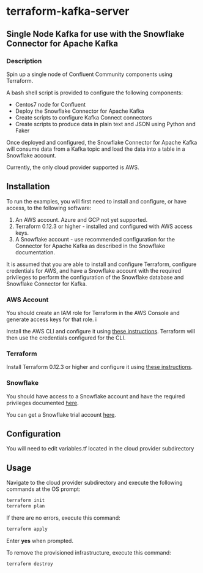 # terraform-kafka-server

## Single Node Kafka for use with the Snowflake Connector for Apache Kafka

### Description

Spin up a single node of Confluent Community components using Terraform.  

A bash shell script is provided to configure the following components:

- Centos7 node for Confluent
- Deploy the Snowflake Connector for Apache Kafka
- Create scripts to configure Kafka Connect connectors
- Create scripts to produce data in plain text and JSON using Python and Faker

Once deployed and configured, the Snowflake Connector for Apache Kafka will consume data from a Kafka topic and load the data into a table in a Snowflake account.

Currently, the only cloud provider supported is AWS.

## Installation

To run the examples, you will first need to install and configure, or have access, to the following software:

1. An AWS account. Azure and GCP not yet supported.
2. Terraform 0.12.3 or higher - installed and configured with AWS access keys.
3. A Snowflake account - use recommended configuration for the Connector for Apache Kafka as described in the Snowflake documentation.

It is assumed that you are able to install and configure Terraform, configure credentials for AWS, and have a Snowflake account with the required privileges to perform the configuration of the Snowflake database and Snowflake Connector for Kafka.

### AWS Account

You should create an IAM role for Terraform in the AWS Console and generate access keys for that role.  i

Install the AWS CLI and configure it using [these instructions](<https://docs.aws.amazon.com/cli/latest/userguide/cli-chap-configure.html>). Terraform will then use the credentials configured for the CLI.

### Terraform

Install Terraform 0.12.3 or higher and configure it using [these instructions](<https://learn.hashicorp.com/terraform/getting-started/install.html>).

### Snowflake

You should have access to a Snowflake account and have the required privileges documented [here](<https://docs.snowflake.net/manuals/user-guide/kafka-connector.html>).

You can get a Snowflake trial account [here](<https://trial.snowflake.com>).

## Configuration

You will need to edit variables.tf located in the cloud provider subdirectory

## Usage

Navigate to the cloud provider subdirectory and execute the following commands at the OS prompt:

```bash
terraform init
terraform plan
```

If there are no errors, execute this command:

```bash
terraform apply
```

Enter __yes__ when prompted.

To remove the provisioned infrastructure, execute this command:

```bash
terraform destroy
```
